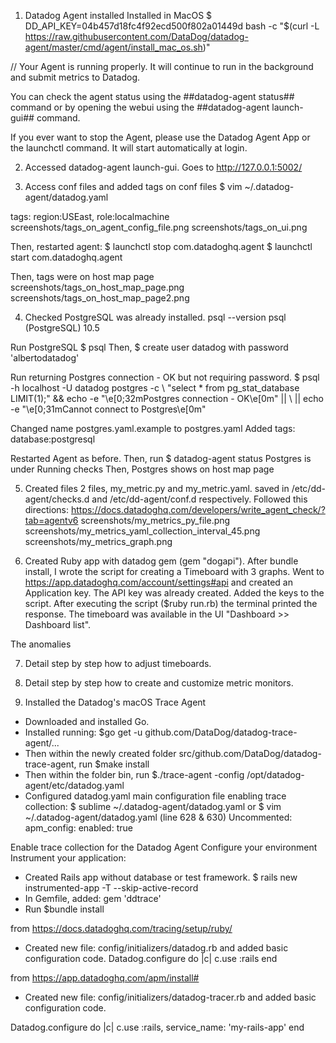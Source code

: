 1. Datadog Agent installed 
Installed in MacOS
$ DD_API_KEY=04b457d18fc4f92ecd500f802a01449d bash -c "$(curl -L https://raw.githubusercontent.com/DataDog/datadog-agent/master/cmd/agent/install_mac_os.sh)"

// Your Agent is running properly. It will continue to run in the
background and submit metrics to Datadog.

You can check the agent status using the ##datadog-agent status## command or by opening the webui using the ##datadog-agent launch-gui## command.

If you ever want to stop the Agent, please use the Datadog Agent App or the launchctl command. It will start automatically at login.

2. Accessed datadog-agent launch-gui. Goes to http://127.0.0.1:5002/ 

3. Access conf files and added tags on conf files
$ vim ~/.datadog-agent/datadog.yaml

tags: region:USEast, role:localmachine
screenshots/tags_on_agent_config_file.png
screenshots/tags_on_ui.png

Then, restarted agent: 
$ launchctl stop com.datadoghq.agent
$ launchctl start com.datadoghq.agent

Then, tags were on host map page
screenshots/tags_on_host_map_page.png
screenshots/tags_on_host_map_page2.png

4. Checked PostgreSQL was already installed.
psql --version
psql (PostgreSQL) 10.5

Run PostgreSQL
$ psql
Then, 
$ create user datadog with password 'albertodatadog'

Run returning Postgres connection - OK but not requiring password.
$ psql -h localhost -U datadog postgres -c \ "select * from pg_stat_database LIMIT(1);" && echo -e "\e[0;32mPostgres connection - OK\e[0m" || \ || echo -e "\e[0;31mCannot connect to Postgres\e[0m"

Changed name postgres.yaml.example to postgres.yaml
Added tags: database:postgresql

Restarted Agent as before. Then, run 
$ datadog-agent status
Postgres is under Running checks
Then, Postgres shows on host map page

5. Created files 2 files, my_metric.py and my_metric.yaml. saved in /etc/dd-agent/checks.d and /etc/dd-agent/conf.d respectively.
Followed this directions: https://docs.datadoghq.com/developers/write_agent_check/?tab=agentv6
screenshots/my_metrics_py_file.png
screenshots/my_metrics_yaml_collection_interval_45.png
screenshots/my_metrics_graph.png


6. Created Ruby app with datadog gem (gem "dogapi").
After bundle install, I wrote the script for creating a Timeboard with 3 graphs. 
Went to https://app.datadoghq.com/account/settings#api and created an Application key. The API key was already created. Added the keys to the script.
After executing the script ($ruby run.rb) the terminal printed the response. The timeboard was available in the UI "Dashboard >> Dashboard list".

The anomalies 

7. Detail step by step how to adjust timeboards.
8. Detail step by step how to create and customize metric monitors.

9. Installed the Datadog's macOS Trace Agent 
- Downloaded and installed Go.
- Installed running:
$go get -u github.com/DataDog/datadog-trace-agent/...
- Then within the newly created folder src/github.com/DataDog/datadog-trace-agent, run
$make install
- Then within the  folder bin, run
$./trace-agent -config /opt/datadog-agent/etc/datadog.yaml
- Configured datadog.yaml main configuration file enabling trace collection:
$ sublime ~/.datadog-agent/datadog.yaml
or
$ vim ~/.datadog-agent/datadog.yaml
(line 628 & 630)
Uncommented:
 apm_config:
  enabled: true

Enable trace collection for the Datadog Agent
Configure your environment
Instrument your application:
- Created Rails app without database or test framework. $ rails new instrumented-app -T --skip-active-record
- In Gemfile, added:
gem 'ddtrace'
- Run $bundle install

from https://docs.datadoghq.com/tracing/setup/ruby/
- Created new file: config/initializers/datadog.rb and added basic configuration code.
Datadog.configure do |c|
  c.use :rails
end


from https://app.datadoghq.com/apm/install#
- Created new file: config/initializers/datadog-tracer.rb and added basic configuration code.

Datadog.configure do |c|
    c.use :rails, service_name: 'my-rails-app'
end

